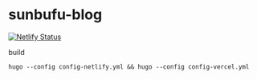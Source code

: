 # sunbufu-blog
[![Netlify Status](https://api.netlify.com/api/v1/badges/62cdaa4a-6517-454e-8f16-c9dd0b53e94e/deploy-status)](https://app.netlify.com/sites/sunbufu/deploys)

build
```shell
hugo --config config-netlify.yml && hugo --config config-vercel.yml
```
